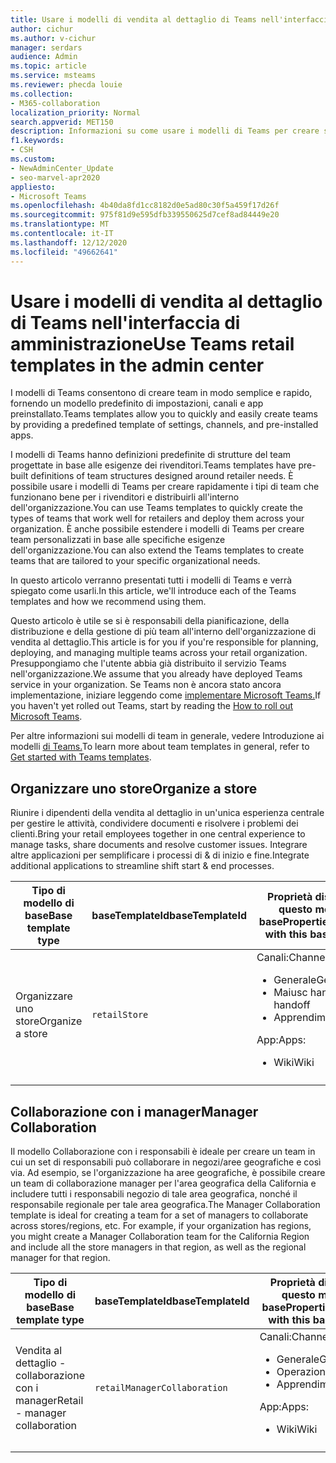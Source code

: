 ```yaml
---
title: Usare i modelli di vendita al dettaglio di Teams nell'interfaccia di amministrazione
author: cichur
ms.author: v-cichur
manager: serdars
audience: Admin
ms.topic: article
ms.service: msteams
ms.reviewer: phecda louie
ms.collection:
- M365-collaboration
localization_priority: Normal
search.appverid: MET150
description: Informazioni su come usare i modelli di Teams per creare strutture di team progettate per le esigenze dei rivenditori, fornendo impostazioni predefinite, canali e app preinstallato utilizzando l'interfaccia di amministrazione.
f1.keywords:
- CSH
ms.custom:
- NewAdminCenter_Update
- seo-marvel-apr2020
appliesto:
- Microsoft Teams
ms.openlocfilehash: 4b40da8fd1cc8182d0e5ad80c30f5a459f17d26f
ms.sourcegitcommit: 975f81d9e595dfb339550625d7cef8ad84449e20
ms.translationtype: MT
ms.contentlocale: it-IT
ms.lasthandoff: 12/12/2020
ms.locfileid: "49662641"
---
```

# <a name="use-teams-retail-templates-in-the-admin-center"></a><span data-ttu-id="5a7c9-103">Usare i modelli di vendita al dettaglio di Teams nell'interfaccia di amministrazione</span><span class="sxs-lookup"><span data-stu-id="5a7c9-103">Use Teams retail templates in the admin center</span></span>

<span data-ttu-id="5a7c9-104">I modelli di Teams consentono di creare team in modo semplice e rapido, fornendo un modello predefinito di impostazioni, canali e app preinstallato.</span><span class="sxs-lookup"><span data-stu-id="5a7c9-104">Teams templates allow you to quickly and easily create teams by providing a predefined template of settings, channels, and pre-installed apps.</span></span>

<span data-ttu-id="5a7c9-105">I modelli di Teams hanno definizioni predefinite di strutture del team progettate in base alle esigenze dei rivenditori.</span><span class="sxs-lookup"><span data-stu-id="5a7c9-105">Teams templates have pre-built definitions of team structures designed around retailer needs.</span></span> <span data-ttu-id="5a7c9-106">È possibile usare i modelli di Teams per creare rapidamente i tipi di team che funzionano bene per i rivenditori e distribuirli all'interno dell'organizzazione.</span><span class="sxs-lookup"><span data-stu-id="5a7c9-106">You can use Teams templates to quickly create the types of teams that work well for retailers and deploy them across your organization.</span></span> <span data-ttu-id="5a7c9-107">È anche possibile estendere i modelli di Teams per creare team personalizzati in base alle specifiche esigenze dell'organizzazione.</span><span class="sxs-lookup"><span data-stu-id="5a7c9-107">You can also extend the Teams templates to create teams that are tailored to your specific organizational needs.</span></span>

<span data-ttu-id="5a7c9-108">In questo articolo verranno presentati tutti i modelli di Teams e verrà spiegato come usarli.</span><span class="sxs-lookup"><span data-stu-id="5a7c9-108">In this article, we'll introduce each of the Teams templates and how we recommend using them.</span></span>

<span data-ttu-id="5a7c9-109">Questo articolo è utile se si è responsabili della pianificazione, della distribuzione e della gestione di più team all'interno dell'organizzazione di vendita al dettaglio.</span><span class="sxs-lookup"><span data-stu-id="5a7c9-109">This article is for you if you're responsible for planning, deploying, and managing multiple teams across your retail organization.</span></span> <span data-ttu-id="5a7c9-110">Presuppongiamo che l'utente abbia già distribuito il servizio Teams nell'organizzazione.</span><span class="sxs-lookup"><span data-stu-id="5a7c9-110">We assume that you already have deployed Teams service in your organization.</span></span> <span data-ttu-id="5a7c9-111">Se Teams non è ancora stato ancora implementazione, iniziare leggendo come [implementare Microsoft Teams.](How-to-roll-out-teams.md)</span><span class="sxs-lookup"><span data-stu-id="5a7c9-111">If you haven't yet rolled out Teams, start by reading the [How to roll out Microsoft Teams](How-to-roll-out-teams.md).</span></span>

<span data-ttu-id="5a7c9-112">Per altre informazioni sui modelli di team in generale, vedere Introduzione ai modelli [di Teams.](get-started-with-teams-templates-in-the-admin-console.md)</span><span class="sxs-lookup"><span data-stu-id="5a7c9-112">To learn more about team templates in general, refer to [Get started with Teams templates](get-started-with-teams-templates-in-the-admin-console.md).</span></span>

## <a name="organize-a-store"></a><span data-ttu-id="5a7c9-113">Organizzare uno store</span><span class="sxs-lookup"><span data-stu-id="5a7c9-113">Organize a store</span></span>

<span data-ttu-id="5a7c9-114">Riunire i dipendenti della vendita al dettaglio in un'unica esperienza centrale per gestire le attività, condividere documenti e risolvere i problemi dei clienti.</span><span class="sxs-lookup"><span data-stu-id="5a7c9-114">Bring your retail employees together in one central experience to manage tasks, share documents and resolve customer issues.</span></span> <span data-ttu-id="5a7c9-115">Integrare altre applicazioni per semplificare i processi di & di inizio e fine.</span><span class="sxs-lookup"><span data-stu-id="5a7c9-115">Integrate additional applications to streamline shift start & end processes.</span></span>

| <span data-ttu-id="5a7c9-116">Tipo di modello di base</span><span class="sxs-lookup"><span data-stu-id="5a7c9-116">Base template type</span></span> |<span data-ttu-id="5a7c9-117">baseTemplateId</span><span class="sxs-lookup"><span data-stu-id="5a7c9-117">baseTemplateId</span></span> | <span data-ttu-id="5a7c9-118">Proprietà disponibili in questo modello di base</span><span class="sxs-lookup"><span data-stu-id="5a7c9-118">Properties that come with this base template</span></span> |
| ------------------|-- |----------------------------------------------------- |
|<span data-ttu-id="5a7c9-119">Organizzare uno store</span><span class="sxs-lookup"><span data-stu-id="5a7c9-119">Organize a store</span></span>|`retailStore`|<span data-ttu-id="5a7c9-120">Canali:</span><span class="sxs-lookup"><span data-stu-id="5a7c9-120">Channels:</span></span> <ul><li><span data-ttu-id="5a7c9-121">Generale</span><span class="sxs-lookup"><span data-stu-id="5a7c9-121">General</span></span><li><span data-ttu-id="5a7c9-122">Maiusc handoff</span><span class="sxs-lookup"><span data-stu-id="5a7c9-122">Shift handoff</span></span></li><li><span data-ttu-id="5a7c9-123">Apprendimento</span><span class="sxs-lookup"><span data-stu-id="5a7c9-123">Learning</span></span></li></ul> <span data-ttu-id="5a7c9-124">App:</span><span class="sxs-lookup"><span data-stu-id="5a7c9-124">Apps:</span></span> <ul><li><span data-ttu-id="5a7c9-125">Wiki</span><span class="sxs-lookup"><span data-stu-id="5a7c9-125">Wiki</span></span></li></ul>|
||||

## <a name="manager-collaboration"></a><span data-ttu-id="5a7c9-126">Collaborazione con i manager</span><span class="sxs-lookup"><span data-stu-id="5a7c9-126">Manager Collaboration</span></span>

<span data-ttu-id="5a7c9-127">Il modello Collaborazione con i responsabili è ideale per creare un team in cui un set di responsabili può collaborare in negozi/aree geografiche e così via. Ad esempio, se l'organizzazione ha aree geografiche, è possibile creare un team di collaborazione manager per l'area geografica della California e includere tutti i responsabili negozio di tale area geografica, nonché il responsabile regionale per tale area geografica.</span><span class="sxs-lookup"><span data-stu-id="5a7c9-127">The Manager Collaboration template is ideal for creating a team for a set of managers to collaborate across stores/regions, etc. For example, if your organization has regions, you might create a Manager Collaboration team for the California Region and include all the store managers in that region, as well as the regional manager for that region.</span></span>

| <span data-ttu-id="5a7c9-128">Tipo di modello di base</span><span class="sxs-lookup"><span data-stu-id="5a7c9-128">Base template type</span></span>| <span data-ttu-id="5a7c9-129">baseTemplateId</span><span class="sxs-lookup"><span data-stu-id="5a7c9-129">baseTemplateId</span></span> | <span data-ttu-id="5a7c9-130">Proprietà disponibili in questo modello di base</span><span class="sxs-lookup"><span data-stu-id="5a7c9-130">Properties that come with this base template</span></span> |
| ------------------|- |----------------------------------------------------- |
|<span data-ttu-id="5a7c9-131">Vendita al dettaglio - collaborazione con i manager</span><span class="sxs-lookup"><span data-stu-id="5a7c9-131">Retail - manager collaboration</span></span>|`retailManagerCollaboration` |<span data-ttu-id="5a7c9-132">Canali:</span><span class="sxs-lookup"><span data-stu-id="5a7c9-132">Channels:</span></span> <ul><li><span data-ttu-id="5a7c9-133">Generale</span><span class="sxs-lookup"><span data-stu-id="5a7c9-133">General</span></span><li><span data-ttu-id="5a7c9-134">Operazioni</span><span class="sxs-lookup"><span data-stu-id="5a7c9-134">Operations</span></span></li><li><span data-ttu-id="5a7c9-135">Apprendimento</span><span class="sxs-lookup"><span data-stu-id="5a7c9-135">Learning</span></span></li></ul> <span data-ttu-id="5a7c9-136">App:</span><span class="sxs-lookup"><span data-stu-id="5a7c9-136">Apps:</span></span> <ul><li><span data-ttu-id="5a7c9-137">Wiki</span><span class="sxs-lookup"><span data-stu-id="5a7c9-137">Wiki</span></span></li></ul>|
||||
